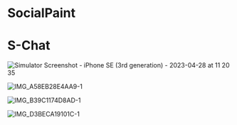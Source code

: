 # SocialPaint
# S-Chat

![Simulator Screenshot - iPhone SE (3rd generation) - 2023-04-28 at 11 20 35](https://github.com/katafuchix/S-Chat/assets/6063541/c281c769-d065-4acc-a4ad-a228bad1ff7d)

![IMG_A58EB28E4AA9-1](https://github.com/katafuchix/S-Chat/assets/6063541/20b57b41-6008-4f26-94df-0f8dc11ff7bf)

![IMG_B39C1174D8AD-1](https://github.com/katafuchix/S-Chat/assets/6063541/92994068-0405-43c0-883c-b505e98c3633)

![IMG_D3BECA19101C-1](https://github.com/katafuchix/S-Chat/assets/6063541/0c9075d1-1783-452c-8e18-6916cfd3bfe6)
